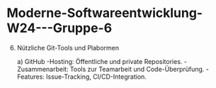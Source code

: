 # Moderne-Softwareentwicklung-W24---Gruppe-6

6. Nützliche Git-Tools und Plabormen

    a) GitHub
        -Hosting: Öffentliche und private Repositories.
        -Zusammenarbeit: Tools zur Teamarbeit und Code-Überprüfung.
        -Features: Issue-Tracking, CI/CD-Integration.
    
